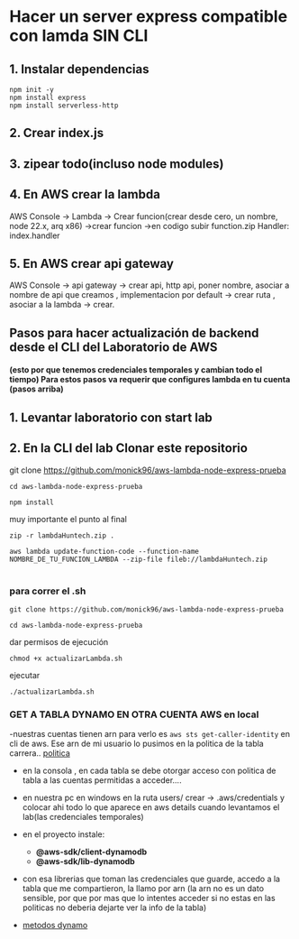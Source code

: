 # Hacer un server express compatible con lamda SIN CLI
 ## 1. Instalar dependencias
```
npm init -y
npm install express 
npm install serverless-http
```
## 2. Crear index.js

## 3. zipear todo(incluso node modules)

## 4. En AWS crear la lambda
AWS Console → Lambda → Crear funcion(crear desde cero, un nombre, node 22.x, arq x86) →crear funcion →en codigo subir function.zip
Handler: index.handler

## 5. En AWS crear api gateway
AWS Console → api gateway → crear api, http api, poner nombre, asociar a nombre de api que creamos , implementacion por default → crear ruta , asociar  a la lambda → crear.
##
## Pasos para hacer actualización de backend desde el CLI del Laboratorio de AWS
#### (esto por que tenemos credenciales temporales y cambian todo el tiempo) Para estos pasos va requerir que configures lambda en tu cuenta (pasos arriba)
## 1. Levantar laboratorio con start lab
## 2. En la CLI del lab Clonar este repositorio

git clone https://github.com/monick96/aws-lambda-node-express-prueba

```
cd aws-lambda-node-express-prueba
```
```
npm install
```
muy importante el punto al final
```
zip -r lambdaHuntech.zip .
```
```
aws lambda update-function-code --function-name NOMBRE_DE_TU_FUNCION_LAMBDA --zip-file fileb://lambdaHuntech.zip
```



#
### para correr el .sh 

```
git clone https://github.com/monick96/aws-lambda-node-express-prueba

```

```
cd aws-lambda-node-express-prueba
```
dar permisos de ejecución
```
chmod +x actualizarLambda.sh
```
ejecutar
```
./actualizarLambda.sh
```

### GET A TABLA DYNAMO EN OTRA CUENTA AWS en local
-nuestras cuentas tienen arn para verlo es ```aws sts get-caller-identity``` en cli de aws. Ese arn de mi usuario lo pusimos en la politica de la tabla carrera.. [politica](./polici.json)
- en la consola , en cada tabla se debe otorgar acceso con politica de tabla a las cuentas permitidas a acceder.... 
-  en nuestra pc en windows en la ruta users/ crear -> .aws/credentials y colocar ahi todo lo que aparece en aws details cuando levantamos el lab(las credenciales temporales)
- en el proyecto instale: 
    - **@aws-sdk/client-dynamodb**
    - **@aws-sdk/lib-dynamodb**

- con esa librerias que toman las credenciales que guarde, accedo a la tabla que me compartieron, la llamo por arn (la arn no es un dato sensible, por que por mas que lo intentes acceder si no estas en las politicas no deberia dejarte ver la info de la tabla)
- [metodos dynamo ](https://docs.aws.amazon.com/sdk-for-javascript/v3/developer-guide/javascript_dynamodb_code_examples.html)

